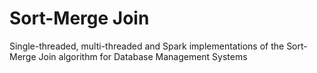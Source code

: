 # Sort-Merge Join
Single-threaded, multi-threaded and Spark implementations of the Sort-Merge Join algorithm for Database Management Systems
